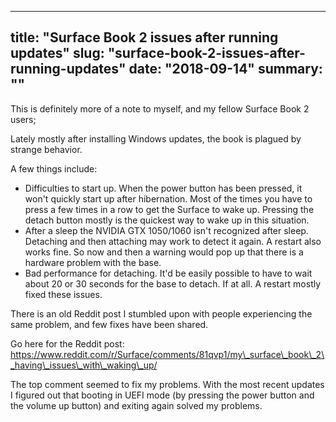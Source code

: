 
---
title: "Surface Book 2 issues after running updates"
slug: "surface-book-2-issues-after-running-updates"
date: "2018-09-14"
summary: ""
---



This is definitely more of a note to myself, and my fellow Surface Book 2 users;

Lately mostly after installing Windows updates, the book is plagued by strange behavior.

A few things include:

* Difficulties to start up. When the power button has been pressed, it won't quickly start up after hibernation. Most of the times you have to press a few times in a row to get the Surface to wake up. Pressing the detach button mostly is the quickest way to wake up in this situation.
* After a sleep the NVIDIA GTX 1050/1060 isn't recognized after sleep. Detaching and then attaching may work to detect it again. A restart also works fine. So now and then a warning would pop up that there is a hardware problem with the base.
* Bad performance for detaching. It'd be easily possible to have to wait about 20 or 30 seconds for the base to detach. If at all. A restart mostly fixed these issues.

There is an old Reddit post I stumbled upon with people experiencing the same problem, and few fixes have been shared.

Go here for the Reddit post: https://www.reddit.com/r/Surface/comments/81qvp1/my\_surface\_book\_2\_having\_issues\_with\_waking\_up/

The top comment seemed to fix my problems. With the most recent updates I figured out that booting in UEFI mode (by pressing the power button and the volume up button) and exiting again solved my problems.
